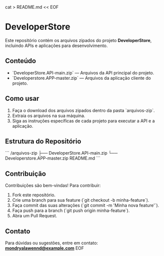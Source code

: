cat > README.md << EOF
# DeveloperStore

Este repositório contém os arquivos zipados do projeto **DeveloperStore**, incluindo APIs e aplicações para desenvolvimento.

## Conteúdo

- \`DeveloperStore.API-main.zip\` — Arquivos da API principal do projeto.
- \`Developerstore.APP-master.zip\` — Arquivos da aplicação cliente do projeto.

## Como usar

1. Faça o download dos arquivos zipados dentro da pasta \`arquivos-zip\`.
2. Extraia os arquivos na sua máquina.
3. Siga as instruções específicas de cada projeto para executar a API e a aplicação.

## Estrutura do Repositório

\`\`\`
/arquivos-zip
  ├── DeveloperStore.API-main.zip
  └── Developerstore.APP-master.zip
README.md
\`\`\`

## Contribuição

Contribuições são bem-vindas! Para contribuir:

1. Fork este repositório.
2. Crie uma branch para sua feature (\`git checkout -b minha-feature\`).
3. Faça commit das suas alterações (\`git commit -m 'Minha nova feature'\`).
4. Faça push para a branch (\`git push origin minha-feature\`).
5. Abra um Pull Request.

## Contato

Para dúvidas ou sugestões, entre em contato: **mondryalawennd@example.com**
EOF
